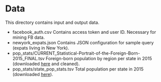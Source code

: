 # Data
This directory contains input and output data.

- facebook_auth.csv
Contains access token and user ID. Necessary for mining FB data.
- newyork_expats.json
Contains JSON configuration for sample query (expats living in New York).
- pop_stats/CURRENT_Statistical-Portrait-of-the-Foreign-Born-2015_FINAL.tsv
Foreign-born population by region per state in 2015 (downloaded [here](http://www.pewhispanic.org/2017/05/03/facts-on-u-s-immigrants-current-data/) and cleaned).
- pop_stats/state_pop_stats.tsv
Total population per state in 2015 (downloaded [here](https://www.infoplease.com/us/states/state-population-rank-2015)).